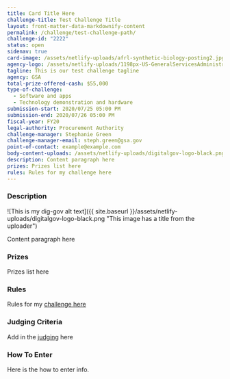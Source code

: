 ```yaml
---
title: Card Title Here
challenge-title: Test Challenge Title
layout: front-matter-data-markdownify-content
permalink: /challenge/test-challenge-path/
challenge-id: "2222"
status: open
sidenav: true
card-image: /assets/netlify-uploads/afrl-synthetic-biology-posting2.jpg
agency-logo: /assets/netlify-uploads/1198px-US-GeneralServicesAdministration-Logo.png
tagline: This is our test challenge tagline
agency: GSA
total-prize-offered-cash: $55,000
type-of-challenge:
  - Software and apps
  - Technology demonstration and hardware
submission-start: 2020/07/25 05:00 PM
submission-end: 2020/07/26 05:00 PM
fiscal-year: FY20
legal-authority: Procurement Authority
challenge-manager: Stephanie Green
challenge-manager-email: steph.green@gsa.gov
point-of-contact: example@example.com
body-content-uploads: /assets/netlify-uploads/digitalgov-logo-black.png
description: Content paragraph here
prizes: Prizes list here
rules: Rules for my challenge here
---
```

### Description

![This is my dig-gov alt text]({{ site.baseurl }}/assets/netlify-uploads/digitalgov-logo-black.png "This image has a title from the uploader")

Content paragraph here

### Prizes

Prizes list here

### Rules

Rules for my [challenge here](<{{ site.baseurl }}/assets/netlify-uploads/asaps-judging-criteria.pdf>)

### Judging Criteria

Add in the [judging](https://www.citizenscience.gov/#) here

### How To Enter

Here is the how to enter info.